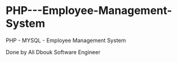 # PHP---Employee-Management-System
PHP - MYSQL - Employee Management System

Done by Ali Dbouk 
Software Engineer 
